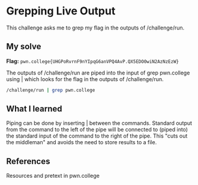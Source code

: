 # Grepping Live Output
This challenge asks me to grep my flag in the outputs of /challenge/run.

## My solve
**Flag:** `pwn.college{UHGPoRvrnF9nYIpqG6anVPQ4AvP.QX5EDO0wiN2AzNzEzW}`

The outputs of /challenge/run are piped into the input of grep pwn.college using | which looks for the flag in the outputs of /challenge/run.
```bash
/challenge/run | grep pwn.college
```

## What I learned
Piping can be done by inserting | between the commands. Standard output from the command to the left of the pipe will be connected to (piped into) the standard input of the command to the right of the pipe. This  "cuts out the middleman" and avoids the need to store results to a file.

## References 
Resources and pretext in pwn.college
